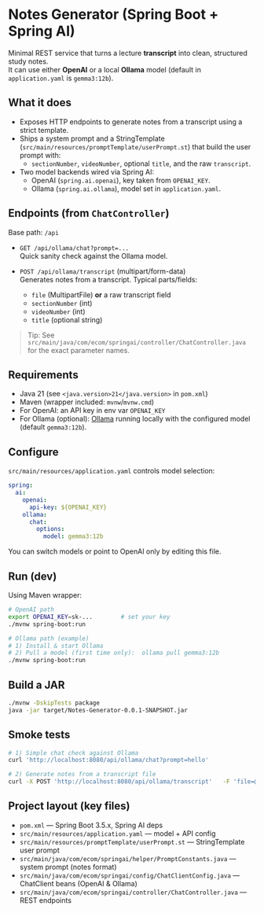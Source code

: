 # Notes Generator (Spring Boot + Spring AI)

Minimal REST service that turns a lecture **transcript** into clean, structured study notes.  
It can use either **OpenAI** or a local **Ollama** model (default in `application.yaml` is `gemma3:12b`).

## What it does
- Exposes HTTP endpoints to generate notes from a transcript using a strict template.
- Ships a system prompt and a StringTemplate (`src/main/resources/promptTemplate/userPrompt.st`) that build the user prompt with:
  - `sectionNumber`, `videoNumber`, optional `title`, and the raw `transcript`.
- Two model backends wired via Spring AI:
  - OpenAI (`spring.ai.openai`), key taken from `OPENAI_KEY`.
  - Ollama (`spring.ai.ollama`), model set in `application.yaml`.

## Endpoints (from `ChatController`)
Base path: `/api`

- `GET /api/ollama/chat?prompt=...`  
  Quick sanity check against the Ollama model.

- `POST /api/ollama/transcript` (multipart/form-data)  
  Generates notes from a transcript. Typical parts/fields:
  - `file` (MultipartFile) **or** a raw transcript field
  - `sectionNumber` (int)
  - `videoNumber` (int)
  - `title` (optional string)

> Tip: See `src/main/java/com/ecom/springai/controller/ChatController.java` for the exact parameter names.

## Requirements
- Java 21 (see `<java.version>21</java.version>` in `pom.xml`)
- Maven (wrapper included: `mvnw`/`mvnw.cmd`)
- For OpenAI: an API key in env var `OPENAI_KEY`
- For Ollama (optional): [Ollama](https://ollama.com/) running locally with the configured model (default `gemma3:12b`).

## Configure
`src/main/resources/application.yaml` controls model selection:
```yaml
spring:
  ai:
    openai:
      api-key: ${OPENAI_KEY}
    ollama:
      chat:
        options:
          model: gemma3:12b
```
You can switch models or point to OpenAI only by editing this file.

## Run (dev)
Using Maven wrapper:

```bash
# OpenAI path
export OPENAI_KEY=sk-...        # set your key
./mvnw spring-boot:run

# Ollama path (example)
# 1) Install & start Ollama
# 2) Pull a model (first time only):  ollama pull gemma3:12b
./mvnw spring-boot:run
```

## Build a JAR
```bash
./mvnw -DskipTests package
java -jar target/Notes-Generator-0.0.1-SNAPSHOT.jar
```

## Smoke tests
```bash
# 1) Simple chat check against Ollama
curl 'http://localhost:8080/api/ollama/chat?prompt=hello'

# 2) Generate notes from a transcript file
curl -X POST 'http://localhost:8080/api/ollama/transcript'   -F 'file=@/path/to/transcript.txt'   -F 'sectionNumber=1'   -F 'videoNumber=2'   -F 'title=Intro to Spring AI'
```

## Project layout (key files)
- `pom.xml` — Spring Boot 3.5.x, Spring AI deps
- `src/main/resources/application.yaml` — model + API config
- `src/main/resources/promptTemplate/userPrompt.st` — StringTemplate user prompt
- `src/main/java/com/ecom/springai/helper/PromptConstants.java` — system prompt (notes format)
- `src/main/java/com/ecom/springai/config/ChatClientConfig.java` — ChatClient beans (OpenAI & Ollama)
- `src/main/java/com/ecom/springai/controller/ChatController.java` — REST endpoints
